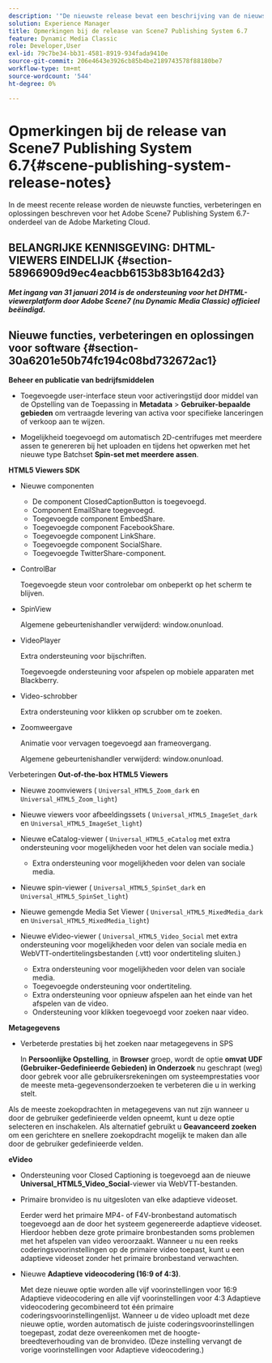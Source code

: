 ```yaml
---
description: '"De nieuwste release bevat een beschrijving van de nieuwste functies, verbeteringen en oplossingen voor Adobe Scene7 Publishing System 6.7, onderdeel van de Adobe Experience Manager-oplossing in de Adobe Marketing Cloud."'
solution: Experience Manager
title: Opmerkingen bij de release van Scene7 Publishing System 6.7
feature: Dynamic Media Classic
role: Developer,User
exl-id: 79c7be34-bb31-4581-8919-934fada9410e
source-git-commit: 206e4643e3926cb85b4be2189743578f88180be7
workflow-type: tm+mt
source-wordcount: '544'
ht-degree: 0%

---
```


# Opmerkingen bij de release van Scene7 Publishing System 6.7{#scene-publishing-system-release-notes}

In de meest recente release worden de nieuwste functies, verbeteringen en oplossingen beschreven voor het Adobe Scene7 Publishing System 6.7-onderdeel van de Adobe Marketing Cloud.

## BELANGRIJKE KENNISGEVING: DHTML-VIEWERS EINDELIJK {#section-58966909d9ec4eacbb6153b83b1642d3}

***Met ingang van 31 januari 2014 is de ondersteuning voor het DHTML-viewerplatform door Adobe Scene7 (nu Dynamic Media Classic) officieel beëindigd.***

## Nieuwe functies, verbeteringen en oplossingen voor software {#section-30a6201e50b74fc194c08bd732672ac1}

**Beheer en publicatie van bedrijfsmiddelen**

* Toegevoegde user-interface steun voor activeringstijd door middel van de Opstelling van de Toepassing in **Metadata** > **Gebruiker-bepaalde gebieden** om vertraagde levering van activa voor specifieke lanceringen of verkoop aan te wijzen.

<!--   [More information](http://help.adobe.com/en_US/scene7/using/WS08F62297-36A5-4c35-9D4E-5BE38C41D39C.html). -->

* Mogelijkheid toegevoegd om automatisch 2D-centrifuges met meerdere assen te genereren bij het uploaden en tijdens het opwerken met het nieuwe type Batchset **Spin-set met meerdere assen**.

<!--   [More information](http://help.adobe.com/en_US/scene7/using/WSf6ef983f54a76485-20cc30b112624e7b244-7fff.html). -->

**HTML5 Viewers SDK**

<!-- The *Adobe Scene7 HTML5 Viewers SDK* is available as part of the SDK download from Adobe Developer Connection.

[More information](http://help.adobe.com/en_US/scene7/using/WSd4272150f67705c11b002eec12fcba4dee6-8000.html). -->

* Nieuwe componenten

   * De component ClosedCaptionButton is toegevoegd.
   * Component EmailShare toegevoegd.
   * Toegevoegde component EmbedShare.
   * Toegevoegde component FacebookShare.
   * Toegevoegde component LinkShare.
   * Toegevoegde component SocialShare.
   * Toegevoegde TwitterShare-component.

* ControlBar

   Toegevoegde steun voor controlebar om onbeperkt op het scherm te blijven.

* SpinView

   Algemene gebeurtenishandler verwijderd: window.onunload.

* VideoPlayer

   Extra ondersteuning voor bijschriften.

   Toegevoegde ondersteuning voor afspelen op mobiele apparaten met Blackberry.

* Video-schrobber

   Extra ondersteuning voor klikken op scrubber om te zoeken.

* Zoomweergave

   Animatie voor vervagen toegevoegd aan frameovergang.

   Algemene gebeurtenishandler verwijderd: window.onunload.

Verbeteringen
**Out-of-the-box HTML5 Viewers**

* Nieuwe zoomviewers ( `Universal_HTML5_Zoom_dark` en `Universal_HTML5_Zoom_light`)
* Nieuwe viewers voor afbeeldingssets ( `Universal_HTML5_ImageSet_dark` en `Universal_HTML5_ImageSet_light`)
* Nieuwe eCatalog-viewer ( `Universal_HTML5_eCatalog` met extra ondersteuning voor mogelijkheden voor het delen van sociale media.)

   * Extra ondersteuning voor mogelijkheden voor delen van sociale media.

* Nieuwe spin-viewer ( `Universal_HTML5_SpinSet_dark` en `Universal_HTML5_SpinSet_light`)

* Nieuwe gemengde Media Set Viewer ( `Universal_HTML5_MixedMedia_dark` en `Universal_HTML5_MixedMedia_light`)
* Nieuwe eVideo-viewer ( `Universal_HTML5_Video_Social` met extra ondersteuning voor mogelijkheden voor delen van sociale media en WebVTT-ondertitelingsbestanden (.vtt) voor ondertiteling sluiten.)

   * Extra ondersteuning voor mogelijkheden voor delen van sociale media.
   * Toegevoegde ondersteuning voor ondertiteling.
   * Extra ondersteuning voor opnieuw afspelen aan het einde van het afspelen van de video.
   * Ondersteuning voor klikken toegevoegd voor zoeken naar video.

<!-- [Viewer preset compatibility matrix](http://help.adobe.com/en_US/scene7/using/WS6E593DEA-7D81-4cd6-84B0-85E8BB274176.html).

[Adding captions to eVideo](http://help.adobe.com/en_US/scene7/using/WS98ca2e6790647c06-6f6f53e137b959f094-8000.html). -->
**Metagegevens**

* Verbeterde prestaties bij het zoeken naar metagegevens in SPS

   In **Persoonlijke Opstelling**, in **Browser** groep, wordt de optie **omvat UDF (Gebruiker-Gedefinieerde Gebieden) in Onderzoek** nu geschrapt (weg) door gebrek voor alle gebruikersrekeningen om systeemprestaties voor de meeste meta-gegevensonderzoeken te verbeteren die u in werking stelt.

<!--   [Personal Setup](http://help.adobe.com/en_US/scene7/using/WSCAAE9C8A-F172-43a8-B134-6163E7C80218.html). -->

Als de meeste zoekopdrachten in metagegevens van nut zijn wanneer u door de gebruiker gedefinieerde velden opneemt, kunt u deze optie selecteren en inschakelen. Als alternatief gebruikt u **Geavanceerd zoeken** om een gerichtere en snellere zoekopdracht mogelijk te maken dan alle door de gebruiker gedefinieerde velden.

<!--   [Advanced search](http://help.adobe.com/en_US/scene7/using/WS259993e42159a215-1c6a66df1265272619e-7ff5.html). -->

**eVideo**

* Ondersteuning voor Closed Captioning is toegevoegd aan de nieuwe **Universal_HTML5_Video_Social**-viewer via WebVTT-bestanden.

<!--   [Adding captions to eVideo](http://help.stage.adobe.com/en_US/scene7/using/WS98ca2e6790647c06-6f6f53e137b959f094-8000.html). -->

* Primaire bronvideo is nu uitgesloten van elke adaptieve videoset.

   Eerder werd het primaire MP4- of F4V-bronbestand automatisch toegevoegd aan de door het systeem gegenereerde adaptieve videoset. Hierdoor hebben deze grote primaire bronbestanden soms problemen met het afspelen van video veroorzaakt. Wanneer u nu een reeks coderingsvoorinstellingen op de primaire video toepast, kunt u een adaptieve videoset zonder het primaire bronbestand verwachten.

* Nieuwe **Adaptieve videocodering (16:9 of 4:3)**.

   Met deze nieuwe optie worden alle vijf voorinstellingen voor 16:9 Adaptieve videocodering en alle vijf voorinstellingen voor 4:3 Adaptieve videocodering gecombineerd tot één primaire coderingsvoorinstellingenlijst. Wanneer u de video uploadt met deze nieuwe optie, worden automatisch de juiste coderingsvoorinstellingen toegepast, zodat deze overeenkomen met de hoogte-breedteverhouding van de bronvideo. (Deze instelling vervangt de vorige voorinstellingen voor Adaptieve videocodering.)

<!--   [More information](http://help.stage.adobe.com/en_US/scene7/using/WSE86ACF2B-BD50-4c48-A1D7-9CD4405B62D0.html). -->
